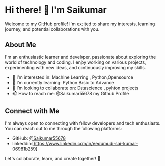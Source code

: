 # Hi there! 👋 I'm Saikumar

Welcome to my GitHub profile! I'm excited to share my interests, learning journey, and potential collaborations with you.

## About Me

I'm an enthusiastic learner and developer, passionate about exploring the world of technology and coding. I enjoy working on various projects, experimenting with new ideas, and continuously improving my skills.

- 👀 I’m interested in: Machine Learning , Python,Opensource
- 🌱 I’m currently learning: Python Basic to Advance
- 💞️ I’m looking to collaborate on: Datascience , pyhton projects
- 📫 How to reach me: @Saikumar55678 my Github Profile

## Connect with Me

I'm always open to connecting with fellow developers and tech enthusiasts. You can reach out to me through the following platforms:

- GitHub: [@Saikumar55678](https://github.com/Saikumar55678)
- linkeddin:[https://www.linkedin.com/in/eedumudi-sai-kumar-06981b259]
  

Let's collaborate, learn, and create together! 🚀
